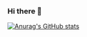 ### Hi there 👋
<!-- (Section in English on the lower half of the Page)


Ich bin ein Angehender Informatiker/EFZ an der IMS Hottingen und (KSH) und dem BZZ, mit einer BMS in ausrichtung Wirtschaft.
Hier Erfahren sie ein bisschen mehr über mich:

Skills:
- Phyton
- JavaScript
- Html & Css
- MySQL
- NoSQL
- (Bash)
- Wirtschaftliches -und Rechtliches Wissen (Siehe Unten)

Ich besitze Auserdem/werde Besitzen:
- Eine BMS mit Ausrichtung Wirtschaft
- Abschluss an einer Kantonschule mit ausrichtung Wirtschaft
- Zentrale Aufnamehprüfung bestanden
- Werde das B1 in Französisch machen
- Probiere das C1 in English zu bekommen

Mich interresiert alles Technische, Wirtschaftliche, Geschichtliche und Politische.
für Fragen: 
sondereggern-bzz.ch

------------------------------------------------------------------------------------------------------------------------------------------------------------------------------------------------------

HI!
Im currently getting my Degree in IT with an economic BMS at the KSH and BZZ.
Here you can learn more about me and my competences;

Skills:
- Phyton
- JavaScript
- Html & Css
- MySQL
- NoSQL
- (Bash)
- Economic and legal Knowledge (see below)
  
I also have/am Learning:
- a BMS with a focus on economics
- Finished my Degree in a economic Cantonal School
- Passed The ZAP
- Getting the B1 in French
- Aiming for the C1 in English

Im very Interested in all things Technical, Economics, History and Politics
for further Questions: 
sondereggern-bzz.ch
-->
<!--
**sondereggern-bzz/sondereggern-bzz** is a ✨ _special_ ✨ repository because its `README.md` (this file) appears on your GitHub profile.

Here are some ideas to get you started:

- 🔭 I’m currently working on ...
- 🌱 I’m currently learning ...
- 👯 I’m looking to collaborate on ...
- 🤔 I’m looking for help with ...
- 💬 Ask me about ...
- 📫 How to reach me: ...
- 😄 Pronouns: ...
- ⚡ Fun fact: ...
-->

[![Anurag's GitHub stats](https://github-readme-stats.vercel.app/apisondereggern-bzzanuraghazra)](https://github.com/anuraghazra/github-readme-stats)

